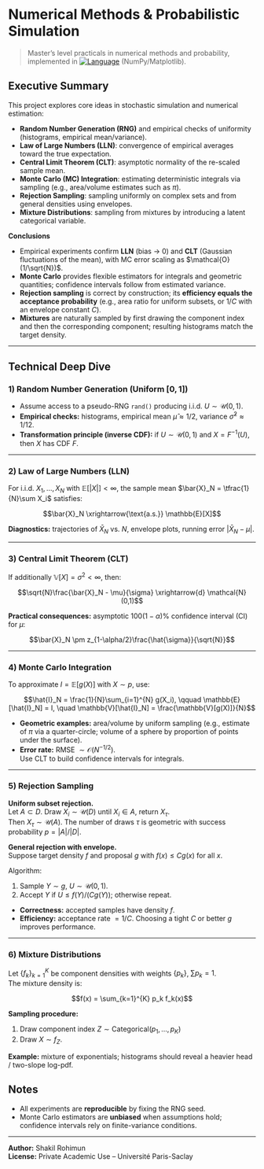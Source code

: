 # Numerical Methods & Probabilistic Simulation

> Master’s level practicals in numerical methods and probability, implemented in [![Language](https://img.shields.io/badge/Language-Python-blue.svg)](https://www.python.org/) (NumPy/Matplotlib).

## Executive Summary

This project explores core ideas in stochastic simulation and numerical estimation:

- **Random Number Generation (RNG)** and empirical checks of uniformity (histograms, empirical mean/variance).
- **Law of Large Numbers (LLN)**: convergence of empirical averages toward the true expectation.
- **Central Limit Theorem (CLT)**: asymptotic normality of the re-scaled sample mean.
- **Monte Carlo (MC) Integration**: estimating deterministic integrals via sampling (e.g., area/volume estimates such as $\pi$).
- **Rejection Sampling**: sampling uniformly on complex sets and from general densities using envelopes.
- **Mixture Distributions**: sampling from mixtures by introducing a latent categorical variable.

**Conclusions**

- Empirical experiments confirm **LLN** (bias → 0) and **CLT** (Gaussian fluctuations of the mean), with MC error scaling as $\mathcal{O}(1/\sqrt{N})$.
- **Monte Carlo** provides flexible estimators for integrals and geometric quantities; confidence intervals follow from estimated variance.
- **Rejection sampling** is correct by construction; its **efficiency equals the acceptance probability** (e.g., area ratio for uniform subsets, or $1/C$ with an envelope constant $C$).
- **Mixtures** are naturally sampled by first drawing the component index and then the corresponding component; resulting histograms match the target density.

---

## Technical Deep Dive

### 1) Random Number Generation (Uniform $[0,1]$)

- Assume access to a pseudo-RNG `rand()` producing i.i.d. $U \sim \mathcal{U}(0,1)$.
- **Empirical checks:** histograms, empirical mean $\hat{\mu} \approx 1/2$, variance $\hat{\sigma}^2 \approx 1/12$.
- **Transformation principle (inverse CDF):** if $U \sim \mathcal{U}(0,1)$ and $X = F^{-1}(U)$, then $X$ has CDF $F$.

---

### 2) Law of Large Numbers (LLN)

For i.i.d. $X_1,\ldots,X_N$ with $\mathbb{E}[|X|] < \infty$, the sample mean $\bar{X}_N = \tfrac{1}{N}\sum X_i$ satisfies:

```math
\bar{X}_N \xrightarrow{\text{a.s.}} \mathbb{E}[X]
```

**Diagnostics:** trajectories of $\bar{X}_N$ vs. $N$, envelope plots, running error $|\bar{X}_N - \mu|$.

---

### 3) Central Limit Theorem (CLT)

If additionally $\mathbb{V}[X] = \sigma^2 < \infty$, then:

```math
\sqrt{N}\frac{\bar{X}_N - \mu}{\sigma} \xrightarrow{d} \mathcal{N}(0,1)
```

**Practical consequences:** asymptotic $100(1-\alpha)\%$ confidence interval (CI) for $\mu$:

```math
\bar{X}_N \pm z_{1-\alpha/2}\frac{\hat{\sigma}}{\sqrt{N}}
```

---

### 4) Monte Carlo Integration

To approximate $I = \mathbb{E}[g(X)]$ with $X \sim p$, use:

```math
\hat{I}_N = \frac{1}{N}\sum_{i=1}^{N} g(X_i), \qquad
\mathbb{E}[\hat{I}_N] = I, \quad
\mathbb{V}[\hat{I}_N] = \frac{\mathbb{V}[g(X)]}{N}
```

- **Geometric examples:** area/volume by uniform sampling (e.g., estimate of $\pi$ via a quarter-circle; volume of a sphere by proportion of points under the surface).  
- **Error rate:** RMSE $\sim \mathcal{O}(N^{-1/2})$.  
  Use CLT to build confidence intervals for integrals.

---

### 5) Rejection Sampling

**Uniform subset rejection.**  
Let $A \subset D$. Draw $X_i \sim \mathcal{U}(D)$ until $X_i \in A$, return $X_\tau$.  
Then $X_\tau \sim \mathcal{U}(A)$. The number of draws $\tau$ is geometric with success probability $p = |A|/|D|$.

**General rejection with envelope.**  
Suppose target density $f$ and proposal $g$ with $f(x) \le C g(x)$ for all $x$.  

Algorithm:  
1. Sample $Y \sim g$, $U \sim \mathcal{U}(0,1)$.  
2. Accept $Y$ if $U \le f(Y)/(C g(Y))$; otherwise repeat.  

- **Correctness:** accepted samples have density $f$.  
- **Efficiency:** acceptance rate $= 1/C$. Choosing a tight $C$ or better $g$ improves performance.

---

### 6) Mixture Distributions

Let $\{f_k\}_{k=1}^K$ be component densities with weights $\{p_k\}$, $\sum p_k = 1$.  
The mixture density is:

```math
f(x) = \sum_{k=1}^{K} p_k f_k(x)
```

**Sampling procedure:**  
1. Draw component index $Z \sim \text{Categorical}(p_1,\dots,p_K)$  
2. Draw $X \sim f_Z$.  

**Example:** mixture of exponentials; histograms should reveal a heavier head / two-slope log-pdf.

## Notes

- All experiments are **reproducible** by fixing the RNG seed.  
- Monte Carlo estimators are **unbiased** when assumptions hold; confidence intervals rely on finite-variance conditions.

---

**Author:** Shakil Rohimun  
**License:** Private Academic Use – Université Paris-Saclay

